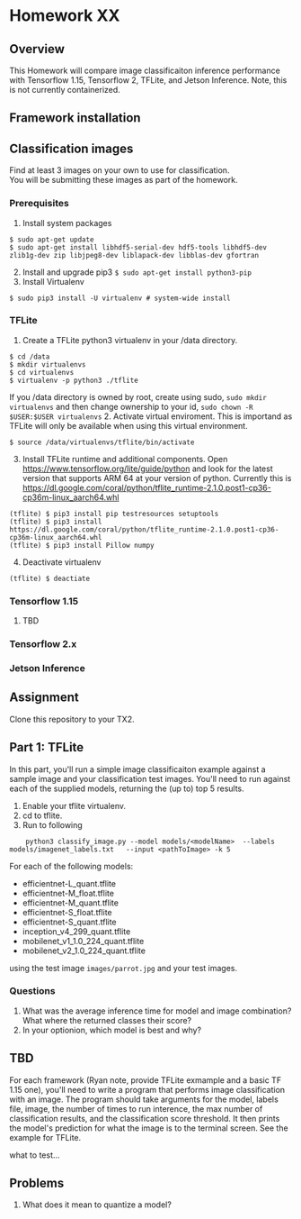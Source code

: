 # Homework XX

## Overview
This Homework will compare image classificaiton inference performance with Tensorflow 1.15, Tensorflow 2, TFLite, and Jetson Inference.  Note, this is not currently containerized.

## Framework installation

## Classification images
Find at least 3 images on your own to use for classification.  
You will be submitting these images as part of the homework.

### Prerequisites 
1. Install system packages
```
$ sudo apt-get update
$ sudo apt-get install libhdf5-serial-dev hdf5-tools libhdf5-dev zlib1g-dev zip libjpeg8-dev liblapack-dev libblas-dev gfortran
```
2. Install and upgrade pip3
``
$ sudo apt-get install python3-pip
``
3. Install Virtualenv
```
$ sudo pip3 install -U virtualenv # system-wide install
```

### TFLite
1. Create a TFLite python3 virtualenv in your /data directory. 
```
$ cd /data
$ mkdir virtualenvs
$ cd virtualenvs
$ virtualenv -p python3 ./tflite
```
 If you /data directory is owned by root, create using sudo, `sudo mkdir virtualenvs` and then change ownership to your id, `sudo chown -R $USER:$USER virtualenvs`
 2. Activate virtual enviroment.  This is importand as TFLite will only be available when using this virtual environment. 
 ```
 $ source /data/virtualenvs/tflite/bin/activate
 ```
 3. Install TFLite runtime and additional components. 
 Open https://www.tensorflow.org/lite/guide/python and look for the latest version that supports ARM 64 at your version of python.  Currently this is https://dl.google.com/coral/python/tflite_runtime-2.1.0.post1-cp36-cp36m-linux_aarch64.whl
 ```
 (tflite) $ pip3 install pip testresources setuptools
 (tflite) $ pip3 install https://dl.google.com/coral/python/tflite_runtime-2.1.0.post1-cp36-cp36m-linux_aarch64.whl
 (tflite) $ pip3 install Pillow numpy
 ```
 4. Deactivate virtualenv
 ```
 (tflite) $ deactiate
 ```
### Tensorflow 1.15
1. TBD
### Tensorflow 2.x
### Jetson Inference

## Assignment 
Clone this repository to your TX2.  

## Part 1: TFLite
In this part, you'll run a simple image classificaiton example against a sample image and your classification test images.  You'll need to run against each of the supplied models, returning the (up to) top 5 results.
1. Enable your tflite virtualenv.
2. cd to tflite.
3. Run to following 
```
    python3 classify_image.py --model models/<modelName>  --labels models/imagenet_labels.txt   --input <pathToImage> -k 5
``` 
For each of the following models:
- efficientnet-L_quant.tflite
- efficientnet-M_float.tflite
- efficientnet-M_quant.tflite
- efficientnet-S_float.tflite
- efficientnet-S_quant.tflite
- inception_v4_299_quant.tflite
- mobilenet_v1_1.0_224_quant.tflite
- mobilenet_v2_1.0_224_quant.tflite

using the test image `images/parrot.jpg` and your test images.

### Questions
1. What was the average inference time for model and image combination?  What where the returned classes their score?
2. In your optionion, which model is best and why?
## TBD
For each framework (Ryan note, provide TFLite exmample and a basic TF 1.15 one), you'll need to write a program that performs image classification with an image. The program should take arguments for the model, labels file, image, the number of times to run interence, the max number of classification results, and the classification score threshold. It then prints the model's prediction for what the image is to the terminal screen.
See the example for TFLite.  

what to test...

## Problems
1. What does it mean to quantize a model?
